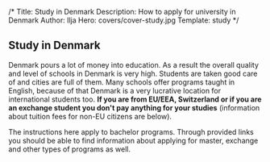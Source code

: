 /*
Title: Study in Denmark
Description: How to apply for university in Denmark
Author: Ilja
Hero: covers/cover-study.jpg
Template: study
*/
## Study in Denmark
Denmark pours a lot of money into education. As a result the overall quality and level of schools in Denmark is very high. Students are taken good care of and cities are full of them. Many schools offer programs taught in English, because of that Denmark is a very lucrative location for international students too. **If you are from EU/EEA,  Switzerland or if you are an exchange student you don't pay anything for your studies** (information about tuition fees for non-EU citizens are below).

The instructions here apply to bachelor programs. Through provided links you should be able to find information about applying for master, exchange and other types of programs as well.